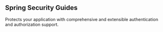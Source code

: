 Spring Security Guides
-----
Protects your application with comprehensive and extensible authentication and authorization support.




